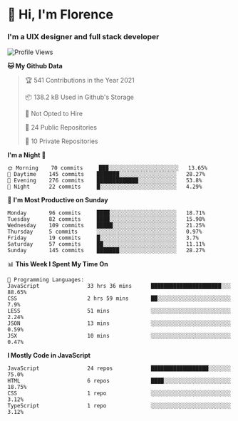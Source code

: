 <h1>👋 Hi, I'm Florence</h1>
<h3>I'm a UIX designer and full stack developer</h3>


<!--START_SECTION:waka-->
![Profile Views](http://img.shields.io/badge/Profile%20Views-2-blue)

**🐱 My Github Data** 

> 🏆 541 Contributions in the Year 2021
 > 
> 📦 138.2 kB Used in Github's Storage 
 > 
> 🚫 Not Opted to Hire
 > 
> 📜 24 Public Repositories 
 > 
> 🔑 10 Private Repositories  
 > 
**I'm a Night 🦉** 

```text
🌞 Morning    70 commits     ███░░░░░░░░░░░░░░░░░░░░░░   13.65% 
🌆 Daytime    145 commits    ███████░░░░░░░░░░░░░░░░░░   28.27% 
🌃 Evening    276 commits    █████████████░░░░░░░░░░░░   53.8% 
🌙 Night      22 commits     █░░░░░░░░░░░░░░░░░░░░░░░░   4.29%

```
📅 **I'm Most Productive on Sunday** 

```text
Monday       96 commits     ████░░░░░░░░░░░░░░░░░░░░░   18.71% 
Tuesday      82 commits     ████░░░░░░░░░░░░░░░░░░░░░   15.98% 
Wednesday    109 commits    █████░░░░░░░░░░░░░░░░░░░░   21.25% 
Thursday     5 commits      ░░░░░░░░░░░░░░░░░░░░░░░░░   0.97% 
Friday       19 commits     █░░░░░░░░░░░░░░░░░░░░░░░░   3.7% 
Saturday     57 commits     ██░░░░░░░░░░░░░░░░░░░░░░░   11.11% 
Sunday       145 commits    ███████░░░░░░░░░░░░░░░░░░   28.27%

```


📊 **This Week I Spent My Time On** 

```text
💬 Programming Languages: 
JavaScript               33 hrs 36 mins      ██████████████████████░░░   88.65% 
CSS                      2 hrs 59 mins       ██░░░░░░░░░░░░░░░░░░░░░░░   7.9% 
LESS                     51 mins             ░░░░░░░░░░░░░░░░░░░░░░░░░   2.24% 
JSON                     13 mins             ░░░░░░░░░░░░░░░░░░░░░░░░░   0.59% 
JSX                      10 mins             ░░░░░░░░░░░░░░░░░░░░░░░░░   0.47%

```

**I Mostly Code in JavaScript** 

```text
JavaScript               24 repos            ██████████████████░░░░░░░   75.0% 
HTML                     6 repos             ████░░░░░░░░░░░░░░░░░░░░░   18.75% 
CSS                      1 repo              ░░░░░░░░░░░░░░░░░░░░░░░░░   3.12% 
TypeScript               1 repo              ░░░░░░░░░░░░░░░░░░░░░░░░░   3.12%

```



<!--END_SECTION:waka-->
